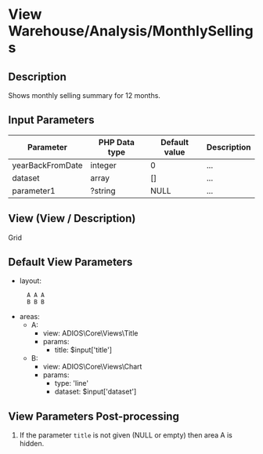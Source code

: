 # View Warehouse/Analysis/MonthlySellings

## Description

Shows monthly selling summary for 12 months.

## Input Parameters

| Parameter        | PHP Data type | Default value | Description |
| ---------------- | ------------- | ------------- | ----------- |
| yearBackFromDate | integer       | 0             | ...         |
| dataset          | array         | []            | ...         |
| parameter1       | ?string       | NULL          | ...         |

## View (View / Description)

Grid

## Default View Parameters

* layout:
  ```
    A A A
    B B B    
  ```
* areas:
  * A: 
    * view: ADIOS\Core\Views\Title
    * params:
      * title: $input['title']
  * B:
    * view: ADIOS\Core\Views\Chart
    * params:
      * type: 'line'
      * dataset: $input['dataset']

## View Parameters Post-processing

1. If the parameter `title` is not given (NULL or empty) then area A is hidden.


